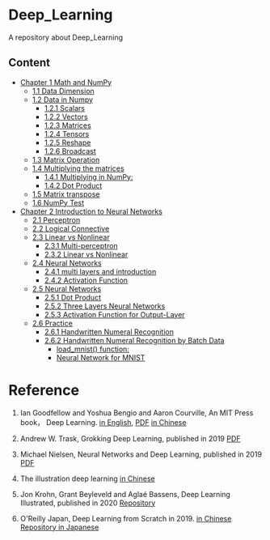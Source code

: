 

<!--
 * @Author       : Jingsheng Lyu
 * @Date         : 2020-06-29 16:55:08
 * @LastEditors  : Jingsheng Lyu
 * @LastEditTime : 2020-07-01 23:50:30
 * @FilePath     : /Deep_Learning/README.md
 * @Github       : https://github.com/jingshenglyu
 * @Web          : https://jingshenglyu.github.io/
 * @E-Mail       : jingshenglyu@gmail.com
--> 

# Deep_Learning
A repository about Deep_Learning

## Content

- [Chapter 1 Math and NumPy](https://github.com/jingshenglyu/Deep_Learning/tree/master/Chapter1)
    - [1.1 Data Dimension](https://github.com/jingshenglyu/Deep_Learning/tree/master/Chapter1/CH1_1And2)
    - [1.2 Data in Numpy](https://github.com/jingshenglyu/Deep_Learning/tree/master/Chapter1/CH1_1And2#12-data-in-numpy)
        - [1.2.1 Scalars](https://github.com/jingshenglyu/Deep_Learning/tree/master/Chapter1/CH1_1And2#12-data-in-numpy)
        - [1.2.2 Vectors](https://github.com/jingshenglyu/Deep_Learning/tree/master/Chapter1/CH1_1And2#12-data-in-numpy)
        - [1.2.3 Matrices](https://github.com/jingshenglyu/Deep_Learning/tree/master/Chapter1/CH1_1And2#12-data-in-numpy)
        - [1.2.4 Tensors](https://github.com/jingshenglyu/Deep_Learning/tree/master/Chapter1/CH1_1And2#12-data-in-numpy)
        - [1.2.5 Reshape](https://github.com/jingshenglyu/Deep_Learning/tree/master/Chapter1/CH1_1And2#12-data-in-numpy)
        - [1.2.6 Broadcast](https://github.com/jingshenglyu/Deep_Learning/tree/master/Chapter1/CH1_1And2#12-data-in-numpy)
    - [1.3 Matrix Operation](https://github.com/jingshenglyu/Deep_Learning/tree/master/Chapter1/CH1_3)
    - [1.4 Multiplying the matrices](https://github.com/jingshenglyu/Deep_Learning/tree/master/Chapter1/CH1_4)
        - [1.4.1 Multiplying in NumPy:](https://github.com/jingshenglyu/Deep_Learning/tree/master/Chapter1/CH1_4)
        - [1.4.2 Dot Product](https://github.com/jingshenglyu/Deep_Learning/tree/master/Chapter1/CH1_4)
    - [1.5 Matrix transpose](https://github.com/jingshenglyu/Deep_Learning/tree/master/Chapter1/CH1_5)
    - [1.6 NumPy Test](https://github.com/jingshenglyu/Deep_Learning/blob/master/Chapter1/CH1_6/NumPy_Test.ipynb)
- [Chapter 2 Introduction to Neural Networks](#chapter-2-introduction-to-neural-networks)
    - [2.1 Perceptron](#21-perceptron)
    - [2.2 Logical Connective](#22-logical-connective)
    - [2.3 Linear vs Nonlinear](#23-linear-vs-nonlinear)
        - [2.3.1 Multi-perceptron](#231-multi-perceptron)
        - [2.3.2 Linear vs Nonlinear](#232-linear-vs-nonlinear)
    - [2.4 Neural Networks](#24-neural-networks)
        - [2.4.1 multi layers and introduction](#241-multi-layers-and-introduction)
        - [2.4.2 Activation Function](#242-activation-function)
    - [2.5 Neural Networks](#25-neural-networks)
        - [2.5.1 Dot Product](#251-dot-product)
        - [2.5.2 Three Layers Neural Networks](#252-three-layers-neural-networks)
        - [2.5.3 Activation Function for Output-Layer](#253-activation-function-for-output-layer)
    - [2.6 Practice](#26-practice)
        - [2.6.1 Handwritten Numeral Recognition](#261-handwritten-numeral-recognition)
        - [2.6.2 Handwritten Numeral Recognition by Batch Data](#262-handwritten-numeral-recognition-by-batch-data)
            - [load_mnist() function:](#load_mnist-function)
            - [Neural Network for MNIST](#neural-network-for-mnist)


# Reference
1. Ian Goodfellow and Yoshua Bengio and Aaron Courville, An MIT Press book， Deep Learning. [in English](http://www.deeplearningbook.org/), [PDF](https://github.com/janishar/mit-deep-learning-book-pdf/blob/master/complete-book-pdf/Ian%20Goodfellow%2C%20Yoshua%20Bengio%2C%20Aaron%20Courville%20-%20Deep%20Learning%20(2017%2C%20MIT).pdf) [in Chinese](https://github.com/exacity/deeplearningbook-chinese)

2. Andrew W. Trask, Grokking Deep Learning, published in 2019 [PDF](http://www.hdip-data-analytics.com/_media/resources/pdf/s4/grokking_deep_learning.pdf)

3. Michael Nielsen, Neural Networks and Deep Learning, published in 2019 [PDF](http://static.latexstudio.net/article/2018/0912/neuralnetworksanddeeplearning.pdf)

4. The illustration deep learning [in Chinese](https://github.com/IammyselfYBX/The_illustration_deep_learning/blob/master/BOOKS/%E5%9B%BE%E8%A7%A3%E6%B7%B1%E5%BA%A6%E5%AD%A6%E4%B9%A0.pdf)

5.  Jon Krohn, Grant Beyleveld and Aglaé Bassens, Deep Learning Illustrated, published in 2020 [Repository](https://github.com/the-deep-learners/deep-learning-illustrated)

6. O'Reilly Japan, Deep Learning from Scratch in 2019. [in Chinese](https://github.com/LeoLiu8023AmyLu/Machine_Learning/blob/master/%E6%B7%B1%E5%BA%A6%E5%AD%A6%E4%B9%A0%E5%85%A5%E9%97%A8-%E5%9F%BA%E4%BA%8Epython%E7%9A%84%E7%90%86%E8%AE%BA%E4%B8%8E%E5%AE%9E%E7%8E%B0.pdf)  
[Repository in Japanese](https://github.com/oreilly-japan/deep-learning-from-scratch)



